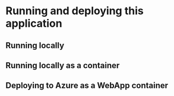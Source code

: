 # Running and deploying this application

## Running locally

## Running locally as a container

## Deploying to Azure as a WebApp container
